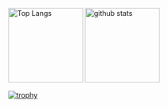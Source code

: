 <p align="left"> 
  <img alt="Top Langs" height="150px" src="https://github-readme-stats.vercel.app/api/top-langs/?username=Nabe847&layout=compact&count_private=true&show_icons=true&theme=cobalt" />
  <img alt="github stats" height="150px" src="https://github-readme-stats.vercel.app/api?username=Nabe847&count_private=true&show_icons=true&show_icons=true&theme=cobalt" />
</p>

[![trophy](https://github-profile-trophy.vercel.app/?username=Nabe847&theme=algolia&column=7
)](https://github.com/ryo-ma/github-profile-trophy)

